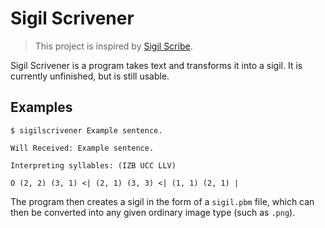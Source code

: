 # Sigil Scrivener

> This project is inspired by [Sigil Scribe](https://www.sigilscribe.me/).

Sigil Scrivener is a program takes text and transforms it into a sigil. It is currently unfinished, but is still usable.

## Examples

```
$ sigilscrivener Example sentence.

Will Received: Example sentence.

Interpreting syllables: (IZB UCC LLV)

O (2, 2) (3, 1) <| (2, 1) (3, 3) <| (1, 1) (2, 1) |
```

The program then creates a sigil in the form of a `sigil.pbm` file, which can then be converted into any given ordinary image type (such as `.png`).
